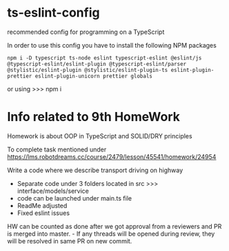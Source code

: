 # ts-eslint-config
recommended config for programming on a TypeScript

In order to use this config you have to install the following NPM packages
```
npm i -D typescript ts-node eslint typescript-eslint @eslint/js @typescript-eslint/eslint-plugin @typescript-eslint/parser @stylistic/eslint-plugin @stylistic/eslint-plugin-ts eslint-plugin-prettier eslint-plugin-unicorn prettier globals
```
or using >>> npm i

# Info related to 9th HomeWork

Homework is about OOP in TypeScript and SOLID/DRY principles

To complete task mentioned under https://lms.robotdreams.cc/course/2479/lesson/45541/homework/24954 

Write a code where we describe transport driving on highway 
 - Separate code under 3 folders located in src >>> interface/models/service
 - code can be launched under main.ts file
 - ReadMe adjusted
 - Fixed eslint issues  

 HW can be counted as done after we got approval from a reviewers and PR is merged into master.
    - If any threads will be opened during review, they will be resolved in same PR on new commit.

